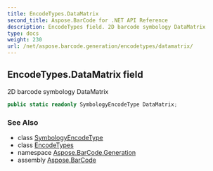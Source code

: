 ```yaml
---
title: EncodeTypes.DataMatrix
second_title: Aspose.BarCode for .NET API Reference
description: EncodeTypes field. 2D barcode symbology DataMatrix
type: docs
weight: 230
url: /net/aspose.barcode.generation/encodetypes/datamatrix/
---
```

## EncodeTypes.DataMatrix field

2D barcode symbology DataMatrix

```csharp
public static readonly SymbologyEncodeType DataMatrix;
```

### See Also

* class [SymbologyEncodeType](../../symbologyencodetype/)
* class [EncodeTypes](../)
* namespace [Aspose.BarCode.Generation](../../../aspose.barcode.generation/)
* assembly [Aspose.BarCode](../../../)


